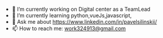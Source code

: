 
- 🔭 I’m currently working on Digital center as a TeamLead
- 🌱 I’m currently learning python,vueJs,javascript,
- 💬 Ask me about https://www.linkedin.com/in/pavelsilinskii/
- 📫 How to reach me: work324913@gmail.com
